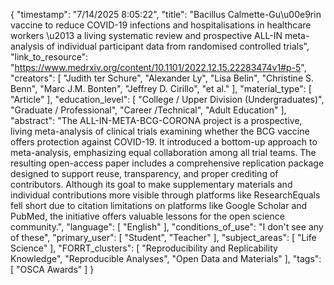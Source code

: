 {
    "timestamp": "7/14/2025 8:05:22",
    "title": "Bacillus Calmette-Gu\u00e9rin vaccine to reduce COVID-19 infections and hospitalisations in healthcare workers \u2013 a living systematic review and prospective ALL-IN meta-analysis of individual participant data from randomised controlled trials",
    "link_to_resource": "https://www.medrxiv.org/content/10.1101/2022.12.15.22283474v1#p-5",
    "creators": [
        "Judith ter Schure",
        "Alexander Ly",
        "Lisa Belin",
        "Christine S. Benn",
        "Marc J.M. Bonten",
        "Jeffrey D. Cirillo",
        "et al."
    ],
    "material_type": [
        "Article"
    ],
    "education_level": [
        "College / Upper Division (Undergraduates)",
        "Graduate / Professional",
        "Career /Technical",
        "Adult Education"
    ],
    "abstract": "The ALL-IN-META-BCG-CORONA project is a prospective, living meta-analysis of clinical trials examining whether the BCG vaccine offers protection against COVID-19. It introduced a bottom-up approach to meta-analysis, emphasizing equal collaboration among all trial teams. The resulting open-access paper includes a comprehensive replication package designed to support reuse, transparency, and proper crediting of contributors. Although its goal to make supplementary materials and individual contributions more visible through platforms like ResearchEquals fell short due to citation limitations on platforms like Google Scholar and PubMed, the initiative offers valuable lessons for the open science community.",
    "language": [
        "English"
    ],
    "conditions_of_use": "I don't see any of these",
    "primary_user": [
        "Student",
        "Teacher"
    ],
    "subject_areas": [
        "Life Science"
    ],
    "FORRT_clusters": [
        "Reproducibility and Replicability Knowledge",
        "Reproducible Analyses",
        "Open Data and Materials"
    ],
    "tags": [
        "OSCA Awards"
    ]
}